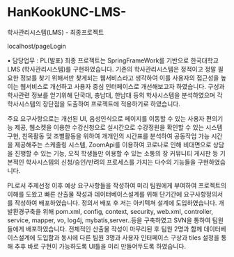 # HanKookUNC-LMS-
학사관리시스템(LMS) - 최종프로젝트

localhost/pageLogin

• 담당업무 : PL(발표)
 최종 프로젝트는 SpringFrameWork를 기반으로 한국대학교 LMS (학사관리시스템)를 구현하였습니다. 
 기존의 학사관리시스템은 정적이고 정말 필요한 정보를 찾기 위해서만 찾게되는 웹서비스라고 생각하여 
 이를 사용자의 접근성을 높이는 웹서비스로 개선하고 사용자 중심 인터페이스로 개선해보고자 하였습니다. 
 구성과 학사관련 정보를 얻기위해 단국대, 충남대, 한남대 등의 학사시스템을 분석하였으며 
 각 학사시스템의 장단점을 도출하여 프로젝트에 적용하기로 하였습니다.
 
 주요 요구사항으로는 개선된 UI, 음성인식으로 페이지를 이동할 수 있는 사용자 편의기능 제공, 
 웹소켓을 이용한 수강신청으로 실시간으로 수강정원을 확인할 수 있는 시스템 구현, 친목활동 및 조별활동을 위하여 
 개개인의 시간표를 분석하여 공동작업 가능 시간을 제공해주는 스케줄링 시스템, ZoomApi를 이용하여
 코로나로 인해 비대면으로 상담을 진행할 수 있는 기능, 오직 학생들만 이용할 수 있는 소통의 장 커뮤니티 
 게시판 등 기본적인 학사시스템의 신청/승인/반려의 프로세스를 가지는 다수의 기능들을 구현하였습니다.

 PL로서 주제선정 이후 예상 요구사항들을 작성하여 미리 팀원에게 부여하여 프로젝트의 이해를 도왔고
 빠른 산출물 작성과 데이터베이스설계를 위해 단기간에 요구사항정의서를 작성하여 배포하였습니다. 
 정의서 배포 후 저는 아키텍쳐 설계에 도입하였습니다. 
 개발환경구축을 위해 pom.xml, config, context, security, web.xml, controller, service, mapper,
 vo, log4j, mybatis,server..등을 구축하였고 SVN을 통하여 팀원들에게 배포하였습니다. 
 전체적인 산출물 작성이 마무리된 후 팀원 2명과 함께 데이터베이스설계에 도입함과 동시에 다른 팀원 3명과 
 사용자 인터페이스 구상과 tiles 설정을 통해 추후 바로 구현이 가능하도록 UI틀을 미리 만들어두도록 하였습니다.
 
 
